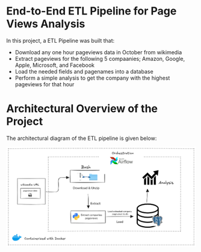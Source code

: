 # End-to-End ETL Pipeline for Page Views Analysis

In this project, a ETL Pipeline was built that:
- Download any one hour pageviews data in October from wikimedia
- Extract pageviews for the following 5 compaanies; Amazon, Google, Apple, Microsoft, and Facebook
- Load the needed fields and pagenames into a database
- Perform a simple analysis to get the company with the highest pageviews for that hour

# Architectural Overview of the Project

The architectural diagram of the ETL pipeline is given below:

![ETL_architecture](./pageview_ETL_Architecture.png)

